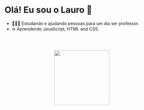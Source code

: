 
# Olá! Eu sou o Lauro 🐬

* 👨🏻‍🏫 Estudando e ajudando pessoas para um dia ser professor.</br>
* ☕ Aprendendo JavaScript, HTML and CSS.
#
</br>
<div align="center">
  <a href="https://github.com/lauropera">
  <img height="180em" src="https://github-readme-stats.vercel.app/api?username=lauropera&show_icons=true&theme=github_dark&include_all_commits=true&count_private=true"/>
</div>
